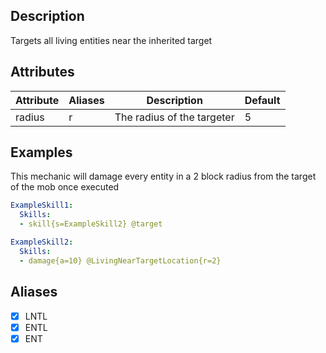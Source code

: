 ## Description
Targets all living entities near the inherited target


## Attributes
| Attribute | Aliases   | Description                                                          | Default |
|-----------|-----------|----------------------------------------------------------------------|---------|
| radius    | r         | The radius of the targeter                                           | 5       |


## Examples
This mechanic will damage every entity in a 2 block radius from the target of the mob once executed
```yaml
ExampleSkill1:
  Skills:
  - skill{s=ExampleSkill2} @target

ExampleSkill2:
  Skills:
  - damage{a=10} @LivingNearTargetLocation{r=2}
```


## Aliases
- [x] LNTL
- [x] ENTL
- [x] ENT